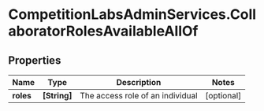 # CompetitionLabsAdminServices.CollaboratorRolesAvailableAllOf

## Properties

Name | Type | Description | Notes
------------ | ------------- | ------------- | -------------
**roles** | **[String]** | The access role of an individual | [optional] 


